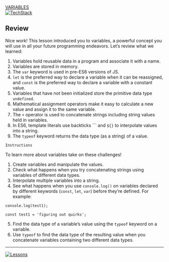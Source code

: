 [VARIABLES](https://drive.google.com/drive/folders/1bBT95ZTPACRT9YqtJIWHuPjjKv-kq7hw?usp=sharing)<br>
[![TechStack](http://techstack.surge.sh/ts-icon.png)](https://techstack.surge.sh)

## Review

Nice work! This lesson introduced you to variables, a powerful concept you will use in all your future programming endeavors.
Let’s review what we learned:
1. Variables hold reusable data in a program and associate it with a name.
2. Variables are stored in memory.
3. The `var` keyword is used in pre-ES6 versions of JS.
4. `let` is the preferred way to declare a variable when it can be reassigned, and `const` is the preferred way to declare a variable with a constant value.
5. Variables that have not been initialized store the primitive data type `undefined`.
6. Mathematical assignment operators make it easy to calculate a new value and assign it to the same variable.
7. The `+` operator is used to concatenate strings including string values held in variables.
8. In ES6, template literals use backticks ``` and `${}` to interpolate values into a string.
9. The `typeof` keyword returns the data type (as a string) of a value.

```
Instructions
```

To learn more about variables take on these challenges!
1. Create variables and manipulate the values.
2. Check what happens when you try concatenating strings using variables of different data types.
3. Interpolate multiple variables into a string.
4. See what happens when you use `console.log()` on variables declared by different keywords (`const`, `let`, `var`) before they’re defined. For example:

```
console.log(test1);

const test1 = 'figuring out quirks';
```

5. Find the data type of a variable’s value using the `typeof` keyword on a variable.
6. Use `typeof` to find the data type of the resulting value when you concatenate variables containing two different data types.

--------------------------------------------------------------------------------

[![Lessons](https://s3.amazonaws.com/codecademy-content/courses/learn-javascript-variables/variable+boxes.svg)](https://drive.google.com/drive/folders/1bBT95ZTPACRT9YqtJIWHuPjjKv-kq7hw?usp=sharing)
